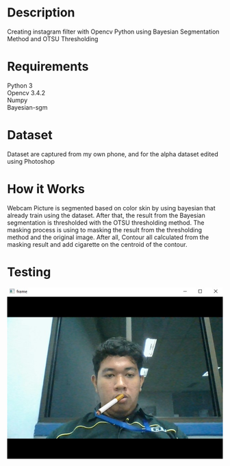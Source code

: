 # Description
 Creating instagram filter with Opencv Python using Bayesian Segmentation Method and OTSU Thresholding

# Requirements
Python 3  
Opencv 3.4.2  
Numpy  
Bayesian-sgm

# Dataset
Dataset are captured from my own phone, and for the alpha dataset edited using Photoshop

# How it Works
Webcam Picture is segmented based on color skin by using bayesian that already train using the dataset. After that, the result from the Bayesian segmentation is thresholded with the OTSU thresholding method. The masking process is using to masking the result from the thresholding method and the original image.  After all, Contour all calculated from the masking result and add cigarette  on the centroid of the contour.

# Testing
![](gambar1.jpg)